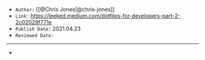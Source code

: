 

- `Author:` [[@Chris Jones|@chris-jones]]
- `Link:` <https://leeked.medium.com/dotfiles-for-developers-part-2-2c02029f771e>
- `Publish Date:` 2021.04.23
- `Reviewed Date:` 

---

-

